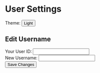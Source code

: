 <html>
<head>
    <meta charset="UTF-8">
    <meta name="viewport" content="width=device-width, initial-scale=1.0">
    <title>User Settings</title>
    <link rel="stylesheet" href="frontcasts-styling.scss">
</head>
<body>
    <div class="container">
        <h1>User Settings</h1>
        <div class="settings-form">
            <span>Theme:</span>
            <button id="toggle-theme">Light</button>
            <br>
            <h2>Edit Username</h2>
            <label for="uid">Your User ID:</label>
            <input type="text" id="uid" name="uid">
            <br>
            <label for="new-username">New Username:</label>
            <input type="text" id="new-username" name="new-username">
            <br>
            <button id="save-changes">Save Changes</button>
            <div id="edit-notification"></div>
        </div>
    </div>
    <script>
        document.addEventListener('DOMContentLoaded', function() {
            // Function to set the theme based on saved preference
            function setTheme(theme) {
                const themeButton = document.getElementById('toggle-theme');
                const body = document.body;
                if (theme === 'dark') {
                    themeButton.textContent = 'Dark';
                    body.classList.add('dark-theme');
                } else {
                    themeButton.textContent = 'Light';
                    body.classList.remove('dark-theme');
                }
            }
            // Check if theme preference is saved in local storage
            const savedTheme = localStorage.getItem('theme');
            if (savedTheme) {
                setTheme(savedTheme);
            }
            // Toggle theme functionality
            document.getElementById('toggle-theme').addEventListener('click', function() {
                const currentTheme = document.getElementById('toggle-theme').textContent;
                const newTheme = currentTheme === 'Light' ? 'dark' : 'light';
                setTheme(newTheme);
                // Save theme setting to local storage
                localStorage.setItem('theme', newTheme);
            });
            // Save settings functionality
            document.getElementById('save-settings').addEventListener('click', function() {
                const username = document.getElementById('username').value;
                const password = document.getElementById('password').value;
                const theme = document.getElementById('toggle-theme').textContent; // Get the theme text directly from the button
                // Send settings data to backend
                saveSettings({ username: username, password: password, theme: theme });
            });
            function saveSettings(data) {
                fetch('https://backcasts.stu.nighthawkcodingsociety.com/api/users/save_settings', {
                    method: 'POST',
                    headers: {
                        'Content-Type': 'application/json'
                    },
                    body: JSON.stringify(data)
                })
                .then(response => {
                    if (response.ok) {
                        document.getElementById('notification').textContent = 'Settings saved successfully!';
                    } else {
                        document.getElementById('notification').textContent = 'Failed to save settings.';
                    }
                })
                .catch(error => {
                    console.error('Error saving settings:', error);
                    document.getElementById('notification').textContent = 'Failed to save settings.';
                });
            }
            // Save changes functionality
            document.getElementById('save-changes').addEventListener('click', function() {
                const uid = document.getElementById('uid').value;
                const newUsername = document.getElementById('new-username').value;
                // Send data to backend for updating user
                updateUsername(uid, newUsername);
            });
            function updateUsername(uid, newUsername) {
                const data = {
                    "uid": uid,
                    "name": newUsername
                };
                fetch('https://backcasts.stu.nighthawkcodingsociety.com/api/users/', {
                    method: 'PUT',
                    headers: {
                        'Content-Type': 'application/json'
                    },
                    body: JSON.stringify(data)
                })
                .then(response => {
                    if (response.ok) {
                        document.getElementById('edit-notification').textContent = 'Username updated successfully!';
                    } else {
                        document.getElementById('edit-notification').textContent = 'Failed to update username.';
                    }
                })
                .catch(error => {
                    console.error('Error updating username:', error);
                    document.getElementById('edit-notification').textContent = 'Failed to update username.';
                });
            }
        });
    </script>
</body>
</html>
